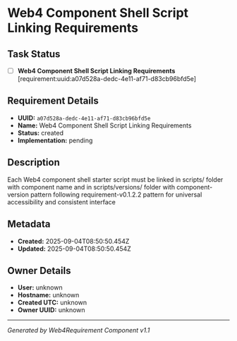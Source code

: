 # Web4 Component Shell Script Linking Requirements

## Task Status
- [ ] **Web4 Component Shell Script Linking Requirements** [requirement:uuid:a07d528a-dedc-4e11-af71-d83cb96bfd5e]

## Requirement Details

- **UUID:** `a07d528a-dedc-4e11-af71-d83cb96bfd5e`
- **Name:** Web4 Component Shell Script Linking Requirements
- **Status:** created
- **Implementation:** pending

## Description

Each Web4 component shell starter script must be linked in scripts/ folder with component name and in scripts/versions/ folder with component-version pattern following requirement-v0.1.2.2 pattern for universal accessibility and consistent interface

## Metadata

- **Created:** 2025-09-04T08:50:50.454Z
- **Updated:** 2025-09-04T08:50:50.454Z

## Owner Details

- **User:** unknown
- **Hostname:** unknown
- **Created UTC:** unknown
- **Owner UUID:** unknown

---

*Generated by Web4Requirement Component v1.1*
